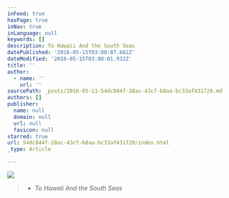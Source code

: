 ```yaml
---
inFeed: true
hasPage: true
inNav: true
inLanguage: null
keywords: []
description: To Hawaii And the South Seas
datePublished: '2016-05-15T03:08:07.662Z'
dateModified: '2016-05-15T03:08:01.932Z'
title: ''
author:
  - name: ''
    url: ''
sourcePath: _posts/2016-05-11-54dc844f-28ac-43cf-b8aa-bc33af431729.md
authors: []
publisher:
  name: null
  domain: null
  url: null
  favicon: null
starred: true
url: 54dc844f-28ac-43cf-b8aa-bc33af431729/index.html
_type: Article

---
```

![](https://s3-us-west-2.amazonaws.com/the-grid-img/p/43d05a027b48009f6327051f63d02aaa3ab273cb.png)

> * _To Hawaii And the South Seas_